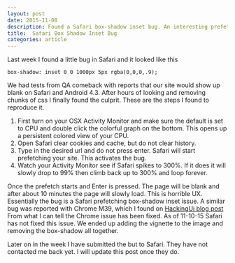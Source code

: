 ```yaml
---
layout: post
date: 2015-11-08
description: Found a Safari box-shadow inset bug. An interesting prefetching issue that could be affecting your site.
title:  Safari Box Shadow Inset Bug
categories: article
---
```

Last week I found a little bug in Safari and it looked like this<br> 
```
box-shadow: inset 0 0 1000px 5px rgba(0,0,0,.9);
```

<!--more-->

We had tests from QA comeback with reports that our site would show up blank on Safari and Android 4.3. After hours of looking and removing chunks of css I finally found the culprit. These are the steps I found to reproduce it.

1. First turn on your OSX Activity Monitor and make sure the default is set to CPU and double click the colorful graph on the bottom. This opens up a persistent colored view of your CPU.
2. Open Safari clear cookies and cache, but do not clear history.
3. Type in the desired url and do not press enter. Safari will start prefetching your site. This activates the bug.
4. Watch your Activity Monitor see if Safari spikes to 300%. If it does it will slowly drop to 99% then climb back up to 300% and loop forever.

Once the prefetch starts and Enter is pressed. The page will be blank and after about 10 minutes the page will slowly load. This is horrible UX. Essentially the bug is a Safari prefetching box-shadow inset issue. A similar bug was reported with Chrome M39, which I found on [HackingUi blog post](http://hackingui.com/front-end/chrome-box-shadow-bug-that-crashed-our-site/) From what I can tell the Chrome issue has been fixed. As of 11-10-15 Safari has not fixed this issue. We ended up adding the vignette to the image and removing the box-shadow all together.

Later on in the week I have submitted the but to Safari. They have not contacted me back yet. I will update this post once they do.
